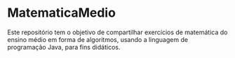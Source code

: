 # MatematicaMedio
Este repositório tem o objetivo de compartilhar exercícios de matemática do ensino médio em forma de algoritmos, usando a linguagem de programação Java, para fins didáticos.
